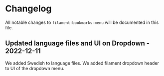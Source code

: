 # Changelog

All notable changes to `filament-bookmarks-menu` will be documented in this file.

## Updated language files and UI on Dropdown - 2022-12-11

We added Swedish to language files.
We added filament dropdown header to UI of the dropdown menu.
